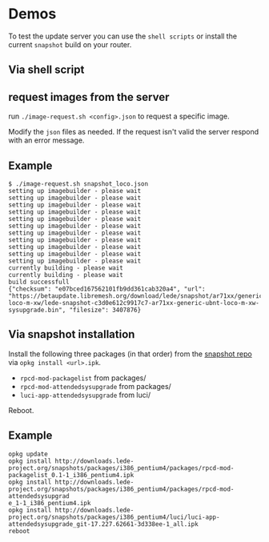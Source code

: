 # Demos

To test the update server you can use the `shell scripts` or install the current `snapshot` build on your router.

## Via shell script

## request images from the server

run `./image-request.sh <config>.json` to request a specific image.

Modify the `json` files as needed. If the request isn't valid the server respond with an error message.

## Example

    $ ./image-request.sh snapshot_loco.json
    setting up imagebuilder - please wait
    setting up imagebuilder - please wait
    setting up imagebuilder - please wait
    setting up imagebuilder - please wait
    setting up imagebuilder - please wait
    setting up imagebuilder - please wait
    setting up imagebuilder - please wait
    setting up imagebuilder - please wait
    setting up imagebuilder - please wait
    setting up imagebuilder - please wait
    setting up imagebuilder - please wait
    currently building - please wait
    currently building - please wait
    build successfull
    {"checksum": "e07bced167562101fb9dd361cab320a4", "url": "https://betaupdate.libremesh.org/download/lede/snapshot/ar71xx/generic/ubnt-loco-m-xw/lede-snapshot-c3d0e612c9917c7-ar71xx-generic-ubnt-loco-m-xw-sysupgrade.bin", "filesize": 3407876}

## Via snapshot installation

Install the following three packages (in that order) from the [snapshot repo](http://downloads.lede-project.org/snapshots/packages/) via `opkg install <url>.ipk`.

* `rpcd-mod-packagelist` from packages/
* `rpcd-mod-attendedsysupgrade` from packages/
* `luci-app-attendedsysupgrade` from luci/

Reboot.

## Example

    opkg update
    opkg install http://downloads.lede-project.org/snapshots/packages/i386_pentium4/packages/rpcd-mod-packagelist_0.1-1_i386_pentium4.ipk
    opkg install http://downloads.lede-project.org/snapshots/packages/i386_pentium4/packages/rpcd-mod-attendedsysupgrad
    e_1-1_i386_pentium4.ipk
    opkg install http://downloads.lede-project.org/snapshots/packages/i386_pentium4/luci/luci-app-attendedsysupgrade_git-17.227.62661-3d338ee-1_all.ipk
    reboot
